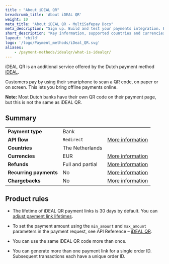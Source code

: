 ```yaml
---
title : "About iDEAL QR"
breadcrumb_title: 'About iDEAL QR'
weight: 10
meta_title: "About iDEAL QR - MultiSafepay Docs"
meta_description: "Sign up. Build and test your payments integration. Explore our products and services. Use our API Reference, SDKs, and wrappers. Get support."
short_description: "Key information, supported countries and currencies, product rules"
layout: 'child'
logo: '/logo/Payment_methods/iDeal_QR.svg' 
aliases: 
    - /payment-methods/idealqr/what-is-idealqr/
---
```


iDEAL QR is an additional service offered by the Dutch payment method [iDEAL](/payment-methods/banks/ideal).
 
Customers pay by using their smartphone to scan a QR code, on paper or on screen. This lets you bring offline payments online. 

**Note:** Most Dutch banks have their own QR code on their payment page, but this is not the same as iDEAL QR.

## Summary

|   |   |   |
|---|---|---|
| **Payment type**   | Bank  | |
| **API flow**  | `Redirect` | [More information](/developer/api/difference-between-direct-and-redirect) |
| **Countries**  | The Netherlands  | |
| **Currencies**  | EUR | [More information](/faq/general/supported-currencies) | 
| **Refunds**  | Full and partial  | [More information](/payment-methods/banks/idealqr/user-guide/processing-refunds) | 
| **Recurring payments**  | No | [More information](/tools/recurring-payments)  |
| **Chargebacks**  | No | [More information](/faq/chargebacks)  |

## Product rules

- The lifetime of iDEAL QR payment links is 30 days by default. You can [adjust payment link lifetimes](/developer/api/adjusting-payment-link-lifetimes/).

- To set the payment amount using the `min_amount` and `max_amount` parameters in the payment request, see API Reference&nbsp;–&nbsp;[iDEAL QR](/api/#ideal-qr).

- You can use the same iDEAL QR code more than once.

- You can generate more than one payment link for a single order ID. Subsequent transactions each have a unique order ID.